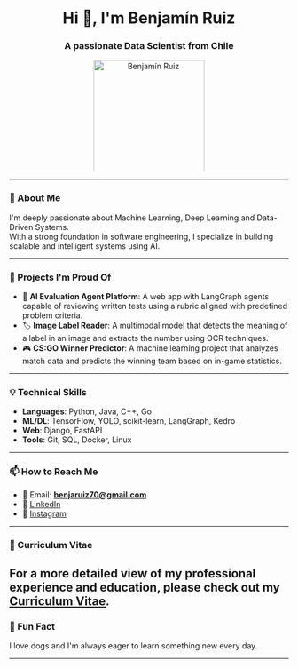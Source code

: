 <h1 align="center">Hi 👋, I'm Benjamín Ruiz</h1>
<h3 align="center">A passionate Data Scientist from Chile</h3>

<p align="center">
    <img src="https://i.pinimg.com/originals/d5/5f/42/d55f42c1edee2c7f60b803a51f0f17df.jpg" width="200px" alt="Benjamín Ruiz" />
</p>

---

### 🌱 About Me

I'm deeply passionate about Machine Learning, Deep Learning and Data-Driven Systems.  
With a strong foundation in software engineering, I specialize in building scalable and intelligent systems using AI.

---

### 🚀 Projects I'm Proud Of

- 🧠 **AI Evaluation Agent Platform**: A web app with LangGraph agents capable of reviewing written tests using a rubric aligned with predefined problem criteria.
- 🏷️ **Image Label Reader**: A multimodal model that detects the meaning of a label in an image and extracts the number using OCR techniques.
- 🎮 **CS:GO Winner Predictor**: A machine learning project that analyzes match data and predicts the winning team based on in-game statistics.

---

### 💡 Technical Skills

- **Languages**: Python, Java, C++, Go
- **ML/DL**: TensorFlow, YOLO, scikit-learn, LangGraph, Kedro
- **Web**: Django, FastAPI
- **Tools**: Git, SQL, Docker, Linux

---

### 📫 How to Reach Me

- 📧 Email: **benjaruiz70@gmail.com**  
- 💼 [LinkedIn](https://www.linkedin.com/in/benjam%C3%ADn-ruiz-a94ab030a/)  
- 📸 [Instagram](https://instagram.com/pepalover._)

---
### 📄 Curriculum Vitae

For a more detailed view of my professional experience and education, please check out my [Curriculum Vitae]().
---

### 🐾 Fun Fact

I love dogs and I'm always eager to learn something new every day.

---

